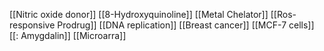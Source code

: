 [[Nitric oxide donor]]
[[8-Hydroxyquinoline]]
[[Metal Chelator]]
[[Ros-responsive Prodrug]]
[[DNA replication]]
[[Breast cancer]]
[[MCF-7 cells]]
[[: Amygdalin]]
[[Microarra]]
